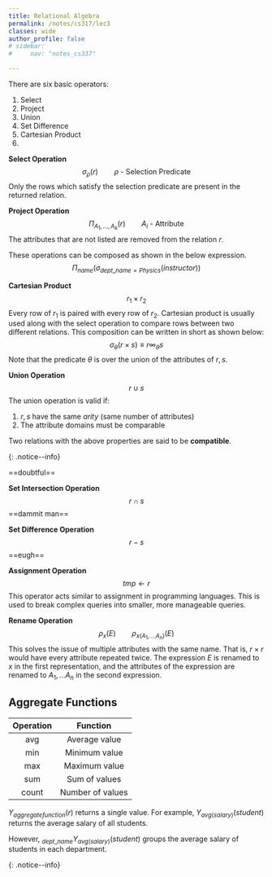 ```yaml
---
title: Relational Algebra
permalink: /notes/cs317/lec3
classes: wide
author_profile: false
# sidebar:
#     nav: "notes_cs337"

---
```


<script type="text/javascript" src="https://code.jquery.com/jquery-1.7.1.min.js"></script>

<script type="text/x-mathjax-config">
  MathJax.Hub.Config({
    tex2jax: {
      inlineMath: [ ['$','$'], ["\\(","\\)"] ],
      processEscapes: true
    }
  });
</script>
<script type="text/javascript" async src="https://cdnjs.cloudflare.com/ajax/libs/mathjax/2.7.5/latest.js?config=TeX-MML-AM_CHTML" async></script>

<!-- Notes Begin from here -->

There are six basic operators:

1. Select
2. Project
3. Union
4. Set Difference
5. Cartesian Product
6.  



**Select Operation**
$$
\sigma_\rho (r) \qquad \rho\text{ - Selection Predicate}
$$
Only the rows which satisfy the selection predicate are present in the returned relation.



**Project Operation**
$$
\Pi_{A_1, \ldots, A_k}(r) \qquad A_i\text{ - Attribute}
$$
The attributes that are not listed are removed from the relation $r$.

These operations can be composed as shown in the below expression.
$$
\Pi_{name}(\sigma_{dept\_name = Physics}(instructor))
$$


**Cartesian Product**
$$
r_1 \times r_2
$$
Every row of $r_1$ is paired with every row of $r_2$. Cartesian product is usually used along with the select operation to compare rows between two different relations. This composition can be written in short as shown below:
$$
\sigma_\theta(r\times s) \equiv r \infty_\theta s
$$
Note that the predicate $\theta$ is over the union of the attributes of $r,s$.



**Union Operation**
$$
r\cup s
$$
The union operation is valid if:

1. $r,s$ have the same *arity* (same number of attributes)
2. The attribute domains must be comparable

Two relations with the above properties are said to be **compatible**.

{: .notice--info}

==doubtful==



**Set Intersection Operation**
$$
r\cap s
$$
==dammit man==



**Set Difference Operation**
$$
r - s
$$
==eugh==



**Assignment Operation**
$$
tmp \leftarrow r
$$
This operator acts similar to assignment in programming languages. This is used to break complex queries into smaller, more manageable queries. 



**Rename Operation**
$$
\rho_x(E)\qquad \rho_{x(A_1, \ldots A_n)}(E)
$$
This solves the issue of multiple attributes with the same name. That is, $r\times r$ would have every attribute repeated twice. The expression $E$ is renamed to $x$ in the first representation, and the attributes of the expression are renamed to $A_1, \ldots A_n$ in the second expression.



## Aggregate Functions

| Operation |     Function     |
| :-------: | :--------------: |
|    avg    |  Average value   |
|    min    |  Minimum value   |
|    max    |  Maximum value   |
|    sum    |  Sum of values   |
|   count   | Number of values |

$Y_{aggregate function} (r)$ returns a single value. For example, $Y_{avg(salary)}(student)$ returns the average salary of all students.

However, ${}_{dept\_name} Y_{avg(salary)}(student)$ groups the average salary of students in each department.

{: .notice--info}